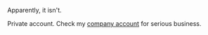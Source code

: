 Apparently, it isn't.

Private account. Check my [company account](https://github.com/warm-coolguy) for serious business.
